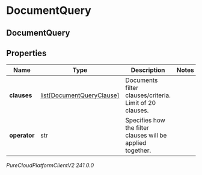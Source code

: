 # DocumentQuery

## DocumentQuery

## Properties

|Name | Type | Description | Notes|
|------------ | ------------- | ------------- | -------------|
| **clauses** | [list[DocumentQueryClause]](DocumentQueryClause) | Documents filter clauses/criteria. Limit of 20 clauses. | |
| **operator** | str | Specifies how the filter clauses will be applied together. | |



_PureCloudPlatformClientV2 241.0.0_
